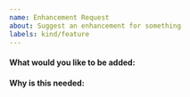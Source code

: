 ```yaml
---
name: Enhancement Request
about: Suggest an enhancement for something
labels: kind/feature
---
```


<!-- Please only use this template for submitting enhancement/feature requests -->

#### What would you like to be added:

#### Why is this needed:
